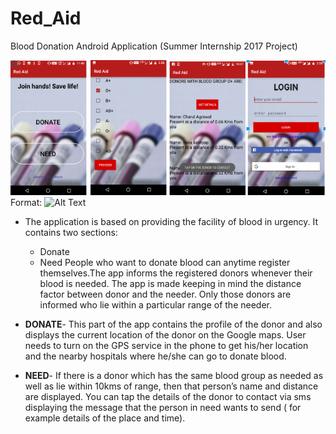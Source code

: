 # Red_Aid
Blood Donation Android Application (Summer Internship 2017 Project)

![App wallpaper](wallapp.png)
Format: ![Alt Text](image)

* The application is based on providing the facility of blood in urgency. It contains two
  sections:
  * Donate
  * Need
  People who want to donate blood can anytime register themselves.The app informs the
	registered donors whenever their blood is needed. The app is made keeping in mind the
	distance factor between donor and the needer. Only those donors are informed who lie
	within a particular range of the needer.
  
* **DONATE**- This part of the app contains the profile of the donor and also displays the
  current location of the donor on the Google maps. User needs to turn on the GPS service
  in the phone to get his/her location and the nearby hospitals where he/she can go to 
  donate blood.
  
* **NEED**- If there is a donor which has the same blood group as needed as well as lie within
  10kms of range, then that person’s name and distance are displayed. You can tap the details
  of the donor to contact via sms displaying the message that the person in need wants to send
  ( for example details of the place and time).
  
